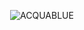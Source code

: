 <p align="center">
  <img src="https://github.com/Mini-boat/AcquaBlue/blob/main/logoacquablue.jpg" alt="ACQUABLUE">
</p>



